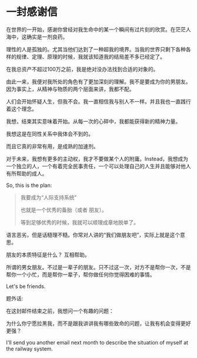 # 一封感谢信

在世界的一开始，感谢你曾经对我生命中的某一个瞬间有过片刻的欣赏。在茫茫人海中，这确实是一剂良药。





理性的人是孤独的。尤其当他们达到了一种超我的境界。当我的世界只剩下各种各样的规律、定理、原理的时候，我就该知道我的结局差不多已经定了。

在我总资产不超过100万之前，我是绝对没办法找到合适的对象的。





由此一来，我便对我所处的角色有了更加深刻的理解。我不是要成为你的男朋友。因为事实上，从精神与物质的两个层面来讲，我都不配。

人们会开始怀疑人生，但我不会。我一直相信我与别人不一样。并且我也一直践行着这个理念。

我想，结束其实意味着开始。从每一次的心碎中，我都能获得新的精神力量。

我想这是在同性关系中我体会不到的。

而且它真的非常有用，是成熟的加速剂。





对于未来，我想有更多的主动权，我才不要做某个人的附庸。Instead，我想成为一个独立的人，一个有着完全民事责任，一个可以处理自己的人生并且能够对他人有所帮助的成人。







So, this is the plan:

> 我要成为“人际支持系统”
>
> 也就是一个优秀的备胎（或者 朋友）。
>
> 等到足够优秀的时候，我就可以顺理成章地脱单了。

语言恶劣，但是话糙理不糙。你常对人讲的“我们做朋友吧”，实际上就是这个意思。

朋友的本质特征是什么？ 互相帮助。

所谓的男女朋友。不过是一辈子的朋友。只不过这一次，对方不是帮你一次，不是帮你一个小忙，而是帮你一辈子，帮你做任何你觉得困难的事情。







Let's be friends.







题外话:

在这封邮件结束之前，我想问一个有趣的问题：

为什么你宁愿拉黑我，而不是跟我讲讲我有哪些致命的问题，让我有机会变得更好更强？







I'll send you another email next month to describe the situation of myself at the railway system.

